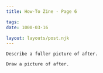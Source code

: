 ```yaml
---
title: How-To Zine - Page 6

tags:
date: 1000-03-16

layout: layouts/post.njk
---
```


`Describe a fuller picture of after.`

`Draw a picture of after.`